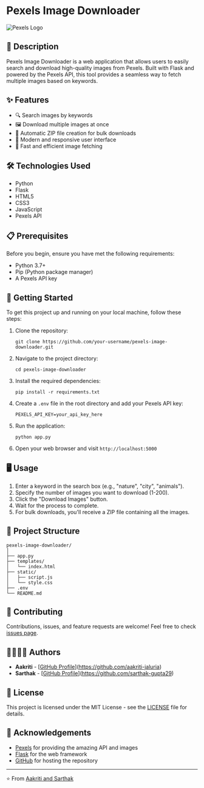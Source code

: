 # Pexels Image Downloader

![Pexels Logo](https://images.pexels.com/lib/api/pexels-white.png)

## 📸 Description

Pexels Image Downloader is a web application that allows users to easily search and download high-quality images from Pexels. Built with Flask and powered by the Pexels API, this tool provides a seamless way to fetch multiple images based on keywords.

## ✨ Features

- 🔍 Search images by keywords
- 🖼️ Download multiple images at once
- 💾 Automatic ZIP file creation for bulk downloads
- 🎨 Modern and responsive user interface
- 🚀 Fast and efficient image fetching

## 🛠️ Technologies Used

- Python
- Flask
- HTML5
- CSS3
- JavaScript
- Pexels API

## 📋 Prerequisites

Before you begin, ensure you have met the following requirements:

- Python 3.7+
- Pip (Python package manager)
- A Pexels API key

## 🚀 Getting Started

To get this project up and running on your local machine, follow these steps:

1. Clone the repository:
   ```
   git clone https://github.com/your-username/pexels-image-downloader.git
   ```

2. Navigate to the project directory:
   ```
   cd pexels-image-downloader
   ```

3. Install the required dependencies:
   ```
   pip install -r requirements.txt
   ```

4. Create a `.env` file in the root directory and add your Pexels API key:
   ```
   PEXELS_API_KEY=your_api_key_here
   ```

5. Run the application:
   ```
   python app.py
   ```

6. Open your web browser and visit `http://localhost:5000`

## 🖥️ Usage

1. Enter a keyword in the search box (e.g., "nature", "city", "animals").
2. Specify the number of images you want to download (1-200).
3. Click the "Download Images" button.
4. Wait for the process to complete.
5. For bulk downloads, you'll receive a ZIP file containing all the images.

## 📁 Project Structure

```
pexels-image-downloader/
│
├── app.py
├── templates/
│   └── index.html
├── static/
│   ├── script.js
│   └── style.css
├── .env
└── README.md
```

## 🤝 Contributing

Contributions, issues, and feature requests are welcome! Feel free to check [issues page](https://github.com/your-username/pexels-image-downloader/issues).

## 👨‍💻👩‍💻 Authors

- **Aakriti** - [[GitHub Profile](https://github.com/aakriti-username)](https://github.com/aakriti-jaluria)
- **Sarthak** - [[GitHub Profile](https://github.com/sarthak-username)](https://github.com/sarthak-gupta29)

## 📄 License

This project is licensed under the MIT License - see the [LICENSE](LICENSE) file for details.

## 🙏 Acknowledgements

- [Pexels](https://www.pexels.com/) for providing the amazing API and images
- [Flask](https://flask.palletsprojects.com/) for the web framework
- [GitHub](https://github.com/) for hosting the repository

---

⭐️ From [Aakriti and Sarthak](https://github.com/your-username)
